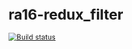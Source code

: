 # ra16-redux_filter

[![Build status](https://ci.appveyor.com/api/projects/status/6ug5vplfdjlegan6?svg=true)](https://ci.appveyor.com/project/DmitriyAg1967/ra16-redux-filter)